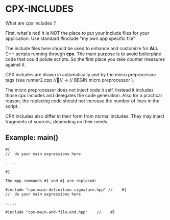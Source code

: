 # CPX-INCLUDES

What are cpx includes ?

First, what's not! It is NOT the place to put your include files for your application.
Use standard #include "my own app specific file"

The include files here should be used to enhance and customize for __ALL__ C++ scripts
running through **cpx**. The main purpose is to avoid boilerplate code that could polute scripts.
So the first place you take counter measures against it.

CPX includes are drawn in automatically and by the micro preprocessor tags 
(see runner2.cpp //:runner:// -> // BEGIN micro preprocessor ).

The micro preprocessor does not inject code it self. Instead it includes those cpx includes 
and delegates the code generation. Also for a practical reason, the replacing code should 
not increase the number of lines in the script. 

CPX includes also differ in their form from normal includes. They may inject fragments of sources, 
depending on their needs.

## Example: main() 

```
#{
//  do your main expressions here

.....

#}

The mpp commands #{ and #} are replaced:

#include "cpx-main-definition-signature.hpp" //    #{ 
//  do your main expressions here

.....

#include "cpx-main-and-file-end.hpp"    //    #}
```
